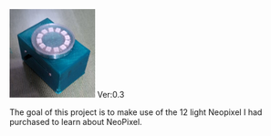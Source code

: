 <img src="proto-1.3.png" width="150" title="current version"> Ver:0.3


The goal of this project is to make use of the 12 light Neopixel I had purchased to learn about NeoPixel.


